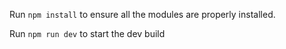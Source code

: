 Run `npm install` to ensure all the modules are properly installed.

Run `npm run dev` to start the dev build
